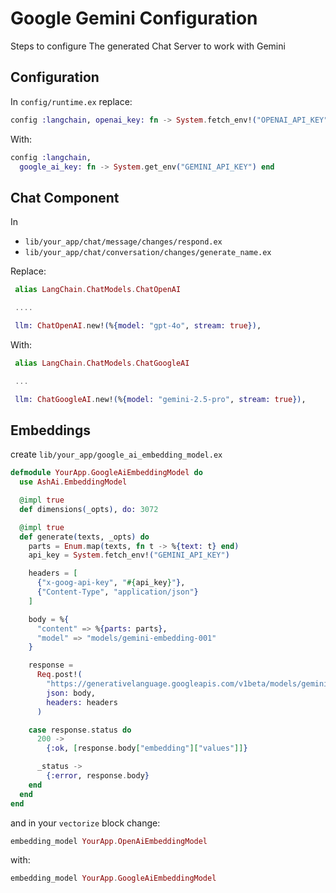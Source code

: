 # Google Gemini Configuration
Steps to configure The generated Chat Server to work with Gemini


## Configuration
In `config/runtime.ex` replace:

```elixir
config :langchain, openai_key: fn -> System.fetch_env!("OPENAI_API_KEY") end
```

With:

```elixir
config :langchain,
  google_ai_key: fn -> System.get_env("GEMINI_API_KEY") end
```



## Chat Component

In
- `lib/your_app/chat/message/changes/respond.ex`
- `lib/your_app/chat/conversation/changes/generate_name.ex`


Replace:

```elixir
 alias LangChain.ChatModels.ChatOpenAI

 ....

 llm: ChatOpenAI.new!(%{model: "gpt-4o", stream: true}),


```
With:

```elixir
 alias LangChain.ChatModels.ChatGoogleAI

 ...

 llm: ChatGoogleAI.new!(%{model: "gemini-2.5-pro", stream: true}),

```


## Embeddings

create `lib/your_app/google_ai_embedding_model.ex`

```elixir
defmodule YourApp.GoogleAiEmbeddingModel do
  use AshAi.EmbeddingModel

  @impl true
  def dimensions(_opts), do: 3072

  @impl true
  def generate(texts, _opts) do
    parts = Enum.map(texts, fn t -> %{text: t} end)
    api_key = System.fetch_env!("GEMINI_API_KEY")

    headers = [
      {"x-goog-api-key", "#{api_key}"},
      {"Content-Type", "application/json"}
    ]

    body = %{
      "content" => %{parts: parts},
      "model" => "models/gemini-embedding-001"
    }

    response =
      Req.post!(
        "https://generativelanguage.googleapis.com/v1beta/models/gemini-embedding-001:embedContent",
        json: body,
        headers: headers
      )

    case response.status do
      200 ->
        {:ok, [response.body["embedding"]["values"]]}

      _status ->
        {:error, response.body}
    end
  end
end
```

and in your `vectorize` block change:

```elixir
embedding_model YourApp.OpenAiEmbeddingModel
```

with:

```elixir
embedding_model YourApp.GoogleAiEmbeddingModel
```
